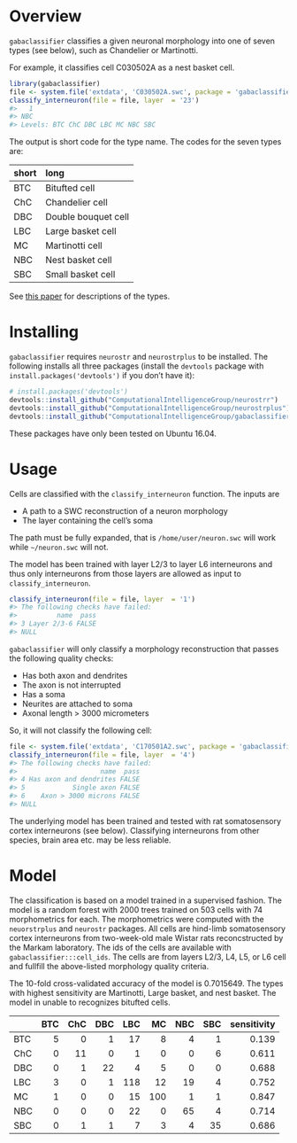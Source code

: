 <!-- README.md is generated from README.Rmd. Please edit that file -->
Overview
========

`gabaclassifier` classifies a given neuronal morphology into one of
seven types (see below), such as Chandelier or Martinotti.

For example, it classifies cell C030502A as a nest basket cell.

``` r
library(gabaclassifier) 
file <- system.file('extdata', 'C030502A.swc', package = 'gabaclassifier')
classify_interneuron(file = file, layer  = '23')
#>   1 
#> NBC 
#> Levels: BTC ChC DBC LBC MC NBC SBC
```

The output is short code for the type name. The codes for the seven
types are:

| short | long                |
|:------|:--------------------|
| BTC   | Bitufted cell       |
| ChC   | Chandelier cell     |
| DBC   | Double bouquet cell |
| LBC   | Large basket cell   |
| MC    | Martinotti cell     |
| NBC   | Nest basket cell    |
| SBC   | Small basket cell   |

See [this paper](https://www.ncbi.nlm.nih.gov/pubmed/15378039) for
descriptions of the types.

Installing
==========

`gabaclassifier` requires `neurostr` and `neurostrplus` to be installed.
The following installs all three packages (install the `devtools`
package with `install.packages('devtools')` if you don’t have it):

``` r
# install.packages('devtools')
devtools::install_github("ComputationalIntelligenceGroup/neurostrr")
devtools::install_github("ComputationalIntelligenceGroup/neurostrplus")
devtools::install_github("ComputationalIntelligenceGroup/gabaclassifier") 
```

These packages have only been tested on Ubuntu 16.04.

Usage
=====

Cells are classified with the `classify_interneuron` function. The
inputs are

-   A path to a SWC reconstruction of a neuron morphology
-   The layer containing the cell’s soma

The path must be fully expanded, that is `/home/user/neuron.swc` will
work while `~/neuron.swc` will not.

The model has been trained with layer L2/3 to layer L6 interneurons and
thus only interneurons from those layers are allowed as input to
`classify_interneuron`.

``` r
classify_interneuron(file = file, layer  = '1')
#> The following checks have failed:
#>          name  pass
#> 3 Layer 2/3-6 FALSE
#> NULL
```

`gabaclassifier` will only classify a morphology reconstruction that
passes the following quality checks:

-   Has both axon and dendrites
-   The axon is not interrupted
-   Has a soma
-   Neurites are attached to soma
-   Axonal length &gt; 3000 micrometers

So, it will not classify the following cell:

``` r
file <- system.file('extdata', 'C170501A2.swc', package = 'gabaclassifier')
classify_interneuron(file = file, layer  = '4')
#> The following checks have failed:
#>                     name  pass
#> 4 Has axon and dendrites FALSE
#> 5            Single axon FALSE
#> 6    Axon > 3000 microns FALSE
#> NULL
```

The underlying model has been trained and tested with rat somatosensory
cortex interneurons (see below). Classifying interneurons from other
species, brain area etc. may be less reliable.

Model
=====

The classification is based on a model trained in a supervised fashion.
The model is a random forest with 2000 trees trained on 503 cells with
74 morphometrics for each. The morphometrics were computed with the
`neuorstrplus` and `neurostr` packages. All cells are hind-limb
somatosensory cortex interneurons from two-week-old male Wistar rats
reconcstructed by the Markam laboratory. The ids of the cells are
available with `gabaclassifier:::cell_ids`. The cells are from layers
L2/3, L4, L5, or L6 cell and fullfill the above-listed morphology
quality criteria.

The 10-fold cross-validated accuracy of the model is 0.7015649. The
types with highest sensitivity are Martinotti, Large basket, and nest
basket. The model in unable to recognizes bitufted cells.

|     |  BTC|  ChC|  DBC|  LBC|   MC|  NBC|  SBC|  sensitivity|
|-----|----:|----:|----:|----:|----:|----:|----:|------------:|
| BTC |    5|    0|    1|   17|    8|    4|    1|        0.139|
| ChC |    0|   11|    0|    1|    0|    0|    6|        0.611|
| DBC |    0|    1|   22|    4|    5|    0|    0|        0.688|
| LBC |    3|    0|    1|  118|   12|   19|    4|        0.752|
| MC  |    1|    0|    0|   15|  100|    1|    1|        0.847|
| NBC |    0|    0|    0|   22|    0|   65|    4|        0.714|
| SBC |    0|    1|    1|    7|    3|    4|   35|        0.686|
